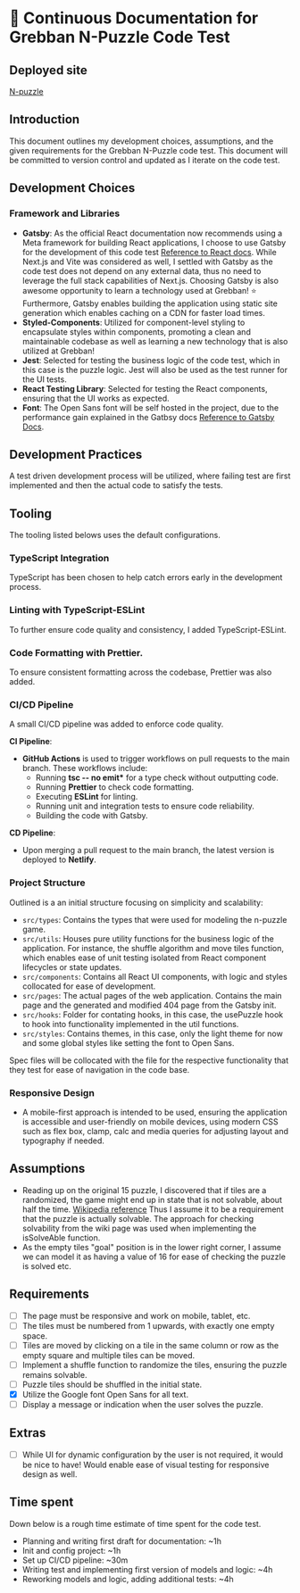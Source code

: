 # 🚀 Continuous Documentation for Grebban N-Puzzle Code Test

## Deployed site

[N-puzzle](https://karl-n-puzzle.netlify.app)

## Introduction

This document outlines my development choices, assumptions, and the given requirements for the Grebban N-Puzzle code test. This document will be committed to version control and updated as I iterate on the code test.

## Development Choices

### Framework and Libraries

- **Gatsby**: As the official React documentation now recommends using a Meta framework for building React applications, I choose to use Gatsby for the development of this code test [Reference to React docs](https://react.dev/learn/start-a-new-react-project). While Next.js and Vite was considered as well, I settled with Gatsby as the code test does not depend on any external data, thus no need to leverage the full stack capabilities of Next.js. Choosing Gatsby is also awesome opportunity to learn a technology used at Grebban! ⭐ Furthermore, Gatsby enables building the application using static site generation which enables caching on a CDN for faster load times.
- **Styled-Components**: Utilized for component-level styling to encapsulate styles within components, promoting a clean and maintainable codebase as well as learning a new technology that is also utilized at Grebban!
- **Jest**: Selected for testing the business logic of the code test, which in this case is the puzzle logic. Jest will also be used as the test runner for the UI tests.
- **React Testing Library**: Selected for testing the React components, ensuring that the UI works as expected.
- **Font**: The Open Sans font will be self hosted in the project, due to the performance gain explained in the Gatbsy docs [Reference to Gatsby Docs](https://www.gatsbyjs.com/docs/how-to/styling/using-web-fonts/).

## Development Practices

A test driven development process will be utilized, where failing test are first implemented and then the actual code to satisfy the tests.

## Tooling

The tooling listed belows uses the default configurations.

### TypeScript Integration

TypeScript has been chosen to help catch errors early in the development process.

### Linting with TypeScript-ESLint

To further ensure code quality and consistency, I added TypeScript-ESLint.

### Code Formatting with Prettier.

To ensure consistent formatting across the codebase, Prettier was also added.

### CI/CD Pipeline

A small CI/CD pipeline was added to enforce code quality.

**CI Pipeline**:

- **GitHub Actions** is used to trigger workflows on pull requests to the main branch. These workflows include:
  - Running **tsc -- no emit\*** for a type check without outputting code.
  - Running **Prettier** to check code formatting.
  - Executing **ESLint** for linting.
  - Running unit and integration tests to ensure code reliability.
  - Building the code with Gatsby.

**CD Pipeline**:

- Upon merging a pull request to the main branch, the latest version is deployed to **Netlify**.

### Project Structure

Outlined is a an initial structure focusing on simplicity and scalability:

- `src/types`: Contains the types that were used for modeling the n-puzzle game.
- `src/utils`: Houses pure utility functions for the business logic of the application. For instance, the shuffle algorithm and move tiles function, which enables ease of unit testing isolated from React component lifecycles or state updates.
- `src/components`: Contains all React UI components, with logic and styles collocated for ease of development.
- `src/pages`: The actual pages of the web application. Contains the main page and the generated and modified 404 page from the Gatsby init.
- `src/hooks`: Folder for contating hooks, in this case, the usePuzzle hook to hook into functionality implemented in the util functions.
- `src/styles`: Contains themes, in this case, only the light theme for now and some global styles like setting the font to Open Sans.

Spec files will be collocated with the file for the respective functionality that they test for ease of navigation in the code base.

### Responsive Design

- A mobile-first approach is intended to be used, ensuring the application is accessible and user-friendly on mobile devices, using modern CSS such as flex box, clamp, calc and media queries for adjusting layout and typography if needed.

## Assumptions

- Reading up on the original 15 puzzle, I discovered that if tiles are a randomized, the game might end up in state that is not solvable, about half the time.
  [Wikipedia reference](https://en.wikipedia.org/wiki/15_Puzzle) Thus I assume it to be a requirement that the puzzle is actually solvable. The approach for checking solvability from the wiki page was used when implementing the isSolveAble function.
- As the empty tiles "goal" position is in the lower right corner, I assume we can model it as having a value of 16 for ease of checking the puzzle is solved etc.

## Requirements

- [ ] The page must be responsive and work on mobile, tablet, etc.
- [ ] The tiles must be numbered from 1 upwards, with exactly one empty space.
- [ ] Tiles are moved by clicking on a tile in the same column or row as the empty square and multiple tiles can be moved.
- [ ] Implement a shuffle function to randomize the tiles, ensuring the puzzle remains solvable.
- [ ] Puzzle tiles should be shuffled in the initial state.
- [x] Utilize the Google font Open Sans for all text.
- [ ] Display a message or indication when the user solves the puzzle.

## Extras

- [ ] While UI for dynamic configuration by the user is not required, it would be nice to have! Would enable ease of visual testing for responsive design as well.

## Time spent

Down below is a rough time estimate of time spent for the code test.

- Planning and writing first draft for documentation: ~1h
- Init and config project: ~1h
- Set up CI/CD pipeline: ~30m
- Writing test and implementing first version of models and logic: ~4h
- Reworking models and logic, adding additional tests: ~4h
